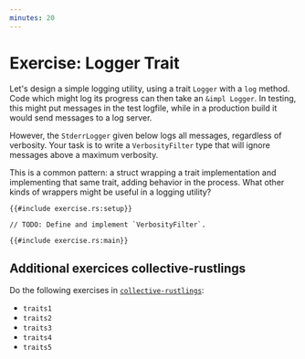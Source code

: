 ```yaml
---
minutes: 20
---
```


# Exercise: Logger Trait

Let's design a simple logging utility, using a trait `Logger` with a `log`
method. Code which might log its progress can then take an `&impl Logger`. In
testing, this might put messages in the test logfile, while in a production
build it would send messages to a log server.

However, the `StderrLogger` given below logs all messages, regardless of
verbosity. Your task is to write a `VerbosityFilter` type that will ignore
messages above a maximum verbosity.

This is a common pattern: a struct wrapping a trait implementation and
implementing that same trait, adding behavior in the process. What other kinds
of wrappers might be useful in a logging utility?

```rust,compile_fail
{{#include exercise.rs:setup}}

// TODO: Define and implement `VerbosityFilter`.

{{#include exercise.rs:main}}
```


## Additional exercices collective-rustlings

Do the following exercises in [`collective-rustlings`](https://codeberg.org/mo8it/collective-rustlings):

- `traits1`
- `traits2`
- `traits3`
- `traits4`
- `traits5`